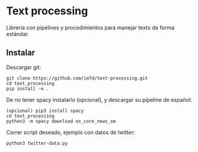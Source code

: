 # Text processing

Librería con pipelines y procedimientos para manejar texto de forma estándar.

## Instalar

Descargar git:
```
git clone https://github.com/imfd/text-processing.git
cd text_processing
pip install -e .
```

De no tener spacy instalarlo (opcional), y descargar su pipeline de español:
```
(opcional) pip3 install spacy
cd text_processing
python3 -m spacy download es_core_news_sm
```

Correr script deseado, ejemplo con datos de twitter:
```
python3 twitter-data.py
```
